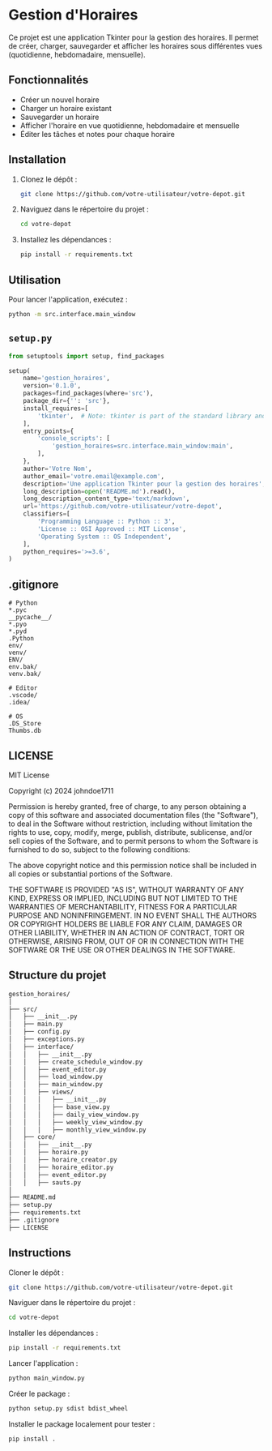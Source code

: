 # Gestion d'Horaires

Ce projet est une application Tkinter pour la gestion des horaires. Il permet de créer, charger, sauvegarder et afficher les horaires sous différentes vues (quotidienne, hebdomadaire, mensuelle).

## Fonctionnalités

- Créer un nouvel horaire
- Charger un horaire existant
- Sauvegarder un horaire
- Afficher l'horaire en vue quotidienne, hebdomadaire et mensuelle
- Éditer les tâches et notes pour chaque horaire

## Installation

1. Clonez le dépôt :

    ```bash
    git clone https://github.com/votre-utilisateur/votre-depot.git
    ```

2. Naviguez dans le répertoire du projet :

    ```bash
    cd votre-depot
    ```

3. Installez les dépendances :

    ```bash
    pip install -r requirements.txt
    ```

## Utilisation

Pour lancer l'application, exécutez :

```bash
python -m src.interface.main_window
```

## `setup.py`

```python
from setuptools import setup, find_packages

setup(
    name='gestion_horaires',
    version='0.1.0',
    packages=find_packages(where='src'),
    package_dir={'': 'src'},
    install_requires=[
        'tkinter',  # Note: tkinter is part of the standard library and may not need to be installed separately
    ],
    entry_points={
        'console_scripts': [
            'gestion_horaires=src.interface.main_window:main',
        ],
    },
    author='Votre Nom',
    author_email='votre.email@example.com',
    description='Une application Tkinter pour la gestion des horaires',
    long_description=open('README.md').read(),
    long_description_content_type='text/markdown',
    url='https://github.com/votre-utilisateur/votre-depot',
    classifiers=[
        'Programming Language :: Python :: 3',
        'License :: OSI Approved :: MIT License',
        'Operating System :: OS Independent',
    ],
    python_requires='>=3.6',
)
```

## .gitignore

```gitignore
# Python
*.pyc
__pycache__/
*.pyo
*.pyd
.Python
env/
venv/
ENV/
env.bak/
venv.bak/

# Editor
.vscode/
.idea/

# OS
.DS_Store
Thumbs.db
```

## LICENSE

MIT License

Copyright (c) 2024 johndoe1711

Permission is hereby granted, free of charge, to any person obtaining a copy
of this software and associated documentation files (the "Software"), to deal
in the Software without restriction, including without limitation the rights
to use, copy, modify, merge, publish, distribute, sublicense, and/or sell
copies of the Software, and to permit persons to whom the Software is
furnished to do so, subject to the following conditions:

The above copyright notice and this permission notice shall be included in all
copies or substantial portions of the Software.

THE SOFTWARE IS PROVIDED "AS IS", WITHOUT WARRANTY OF ANY KIND, EXPRESS OR
IMPLIED, INCLUDING BUT NOT LIMITED TO THE WARRANTIES OF MERCHANTABILITY,
FITNESS FOR A PARTICULAR PURPOSE AND NONINFRINGEMENT. IN NO EVENT SHALL THE
AUTHORS OR COPYRIGHT HOLDERS BE LIABLE FOR ANY CLAIM, DAMAGES OR OTHER
LIABILITY, WHETHER IN AN ACTION OF CONTRACT, TORT OR OTHERWISE, ARISING FROM,
OUT OF OR IN CONNECTION WITH THE SOFTWARE OR THE USE OR OTHER DEALINGS IN THE
SOFTWARE.


## Structure du projet

```markdown
gestion_horaires/
│
├── src/
│   ├── __init__.py
│   ├── main.py
│   ├── config.py
│   ├── exceptions.py
│   ├── interface/
│   │   ├── __init__.py
│   │   ├── create_schedule_window.py
│   │   ├── event_editor.py
│   │   ├── load_window.py
│   │   ├── main_window.py
│   │   ├── views/ 
│   │   │   ├── __init__.py
│   │   │   ├── base_view.py
│   │   │   ├── daily_view_window.py
│   │   │   ├── weekly_view_window.py
│   │   │   ├── monthly_view_window.py
│   ├── core/
│   │   ├── __init__.py
│   │   ├── horaire.py
│   │   ├── horaire_creator.py
│   │   ├── horaire_editor.py
│   │   ├── event_editor.py
│   │   ├── sauts.py
│
├── README.md
├── setup.py
├── requirements.txt
├── .gitignore
├── LICENSE
```

## Instructions
Cloner le dépôt :

```bash
git clone https://github.com/votre-utilisateur/votre-depot.git
```

Naviguer dans le répertoire du projet :

```bash
cd votre-depot
```

Installer les dépendances :

```bash
pip install -r requirements.txt
```

Lancer l'application :

```bash
python main_window.py
```

Créer le package :

```bash
python setup.py sdist bdist_wheel
```

Installer le package localement pour tester :

```bash
pip install .
```
